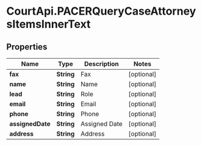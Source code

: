 # CourtApi.PACERQueryCaseAttorneysItemsInnerText

## Properties
Name | Type | Description | Notes
------------ | ------------- | ------------- | -------------
**fax** | **String** | Fax | [optional] 
**name** | **String** | Name | [optional] 
**lead** | **String** | Role | [optional] 
**email** | **String** | Email | [optional] 
**phone** | **String** | Phone | [optional] 
**assignedDate** | **String** | Assigned Date | [optional] 
**address** | **String** | Address | [optional] 


